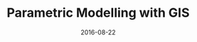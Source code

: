 ---
type: Conference Paper
title:  "Parametric Modelling with GIS"
authors: Janssen, P, Stouffs, R, Mohanty, A, Tan, E, and Li, R
location: eCAADe 2016, Finland
details: Proceedings of eCAADe 2016, 22-26 August 2016, Oulu, Finland, pp. 59–68.
summary: "Existing urban planning and design systems and workflows do not effectively support a fast iterative design process capable of generating and evaluating large-scale urban models. One of the key issues is the lack of flexibility in workflows to support iterative design generation. We present and demonstrate a parametric modelling system, Möbius, that can easily be linked to Geographic Information Systems for creating modular workflows, uses a rich topological data structure that allows custom data attributes to be added to geometric entities at any topological level, and is fully web-based."
date:   2016-08-22
link: https://www.researchgate.net/publication/307413179
image: ../images/mobius_screenshot.jpg
---